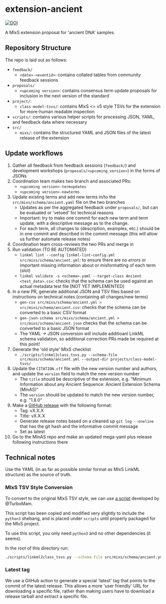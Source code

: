 # extension-ancient

[![DOI](https://zenodo.org/badge/DOI/10.5281/zenodo.16135943.svg)](https://doi.org/10.5281/zenodo.16135943)

A MIxS extension proposal for 'ancient DNA' samples.

## Repository Structure

The repo is laid out as follows:

- `feedback/`
  - `<date>-<eventid>`: contains collated tables from community feedback sessions
- `proposals/`
  - `<upcoming version>`: contains consensus term update proposals for inclusion in the next version of the standard
- `project/`:
  - `class-model-tsvs/`: contains MIxS <= v5 style TSVs for the extension for more-human readable inspection
- `scripts/`: contains various helper scripts for processing JSON, YAML, and feedback data where necessary
- `src/`
  - `mixs/`: contains the structured YAML and JSON files of the latest release of the extension

## Update workflows

1. Gather all feedback from feedback sessions (`feedback/`) and development workshops (`proposals/<upcoming_version>`) in the forms of JSONs
2. Coordination team makes two branch and associated PRs:
   - `<upcoming version>-termupdates`
   - `<upcoming version>-newterms`
3. Update existing terms and add new terms in/to the `src/mixs/schema/ancient.yaml` file on the two branches
   - Updates as per the aggregated feedback under `proposals/`, but can be evaluated or 'vetoed' for technical reasons
   - Important: try to make one commit for each new term and term update, with a descriptive message as to the change.
   - For each term, all changes to (description, examples, etc.) should be in one commit and described in the commit message (this will allow us further automate release notes)
4. Coordination team cross-reviews the two PRs and merge in
5. Run validation (TO BE AUTOMATED)
   - `linkml lint --config linkml-lint-config.yml src/mixs/schema/ancient.yml`: to ensure there are no _errors_ or important missing information about or misformatting of each term (slot)
   - `linkml validate -s <schema>.yaml --target-class Ancient <test_data>.csv`: checks that the schema can be used against an actual metadata test file [NOT YET IMPLEMENTED]
6. In a new PR, generate additional JSON and TSV files based on instructions on technical notes (containing all changes/new terms)
   - `gen-csv src/mixs/schema/ancient.yml > src/mixs/schema/ancient.csv`: checks that the schema can be converted to a basic CSV format
   - `gen-json-schema src/mixs/schema/ancient.yml > src/mixs/schema/ancient.json` checks that the schema can be converted to a basic JSON format
   - The YAML -> JSON conversion will include additioanl LinkML schema validation, so additional correction PRs made be required at this point!
7. Generate the 'old style' MIxS checklist
   - `./scripts/linkml2class_tsvs.py --schema-file src/mixs/schema/ancient.yml --output-dir projects/class-model-tsvs/`
8. Update the `CITATION.cff` file with the new version number and authors, and update the `version` field to match the new version number
   - The `title` should be descriptive of the extension, e.g. "Minimum Information about any Ancient Sequence: Ancient Extension Schema (MInAS)"
   - The `version` should be updated to match the new version number, e.g. "1.8.0"
9. Make a [GitHub release](https://github.com/MIxS-MInAS/extension-ancient/releases) with the following format:
   - Tag: vX.X.X
   - Title: vX.X.X
   - Generate release notes based on a cleaned up `git log --oneline` that has the git hash and the informative commit message
   - Set as latest
10. Go to the MInAS repo and make an updated mega-yaml plus release following instructions there

## Technical notes

Use the YAML (in as far as possible similar format as MIxS LinkML structure) as the source of truth.

### MIxS TSV Style Conversion

To convert to the original MIxS TSV style, we can use [a script](https://github.com/GenomicsStandardsConsortium/mixs/blob/a7df14c160ebab176bbc5ac212b869371270d464/src/scripts/linkml2class_tsvs.py) developed by @TurboMam.

This script has been copied and modified very slightly to include the `python3` shebang, and is placed under `scripts` until properly packaged for the MIxS project.

To use this script, you only need `python3` and no other dependencies (it seems).

In the root of this directory run:

```bash
./scripts/linkml2class_tsvs.py --schema-file src/mixs/schema/ancient.yml --output-dir projects/class-model-tsvs/
```

### Latest tag

We use a GitHub action to generate a special 'latest' tag that points to the commit of the latest release.
This allows a more 'user friendly' URL for downloading a specific file, rather than making users have to download a release tarball and extract a specific file.
